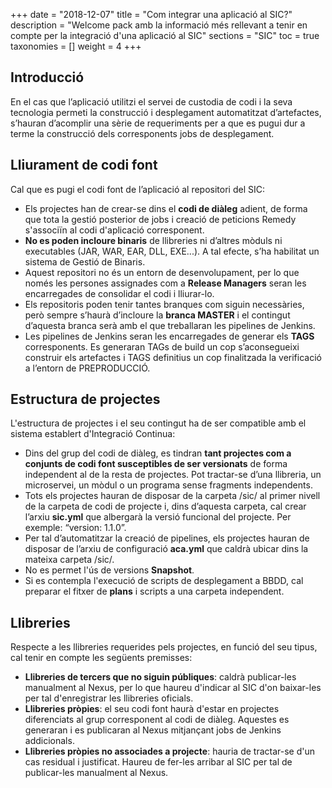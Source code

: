 +++
date        = "2018-12-07"
title       = "Com integrar una aplicació al SIC?"
description = "Welcome pack amb la informació més rellevant a tenir en compte per la integració d'una aplicació al SIC"
sections    = "SIC"
toc         = true
taxonomies  = []
weight 		= 4
+++

## Introducció

En el cas que l’aplicació utilitzi el servei de custodia de codi i la seva tecnologia permeti la construcció i desplegament automatitzat d’artefactes, s’hauran d’acomplir una sèrie de requeriments per a que es pugui dur a terme la construcció dels corresponents jobs de desplegament.

## Lliurament de codi font

Cal que es pugi el codi font de l’aplicació al repositori del SIC:

* Els projectes han de crear-se dins el **codi de diàleg** adient, de forma que tota la gestió posterior de jobs i creació de peticions Remedy s'associïn al codi d'aplicació corresponent.
* **No es poden incloure binaris** de llibreries ni d’altres mòduls ni executables (JAR, WAR, EAR, DLL, EXE...). A tal efecte, s’ha habilitat un sistema de Gestió de Binaris.
* Aquest repositori no és un entorn de desenvolupament, per lo que només les persones assignades com a **Release Managers** seran les encarregades de consolidar el codi i lliurar-lo.
* Els repositoris poden tenir tantes branques com siguin necessàries, però sempre s’haurà d’incloure la **branca MASTER** i el contingut d’aquesta branca serà amb el que treballaran les pipelines de Jenkins.
* Les pipelines de Jenkins seran les encarregades de generar els **TAGS** corresponents. Es generaran TAGs de build un cop s’aconsegueixi construir els artefactes i TAGS definitius un cop finalitzada la verificació a l’entorn de PREPRODUCCIÓ.

## Estructura de projectes
L'estructura de projectes i el seu contingut ha de ser compatible amb el sistema establert d'Integració Continua:

* Dins del grup del codi de diàleg, es tindran **tant projectes com a conjunts de codi font susceptibles de ser versionats** de forma independent al de la resta de projectes. Pot tractar-se d’una llibreria, un microservei, un mòdul o un programa sense fragments independents.
* Tots els projectes hauran de disposar de la carpeta /sic/ al primer nivell de la carpeta de codi de projecte i, dins d’aquesta carpeta, cal crear l’arxiu **sic.yml** que albergarà la versió funcional del projecte. Per exemple: “version: 1.1.0”.
* Per tal d’automatitzar la creació de pipelines, els projectes hauran de disposar de l’arxiu de configuració **aca.yml** que caldrà ubicar dins la mateixa carpeta /sic/.
* No es permet l'ús de versions **Snapshot**.
* Si es contempla l'execució de scripts de desplegament a BBDD, cal preparar el fitxer de **plans** i scripts a una carpeta independent.

## Llibreries
Respecte a les llibreries requerides pels projectes, en funció del seu tipus, cal tenir en compte les següents premisses:

* **Llibreries de tercers que no siguin públiques**: caldrà publicar-les manualment al Nexus, per lo que haureu d'indicar al SIC d'on baixar-les per tal d'enregistrar les llibreries oficials.
* **Llibreries pròpies**: el seu codi font haurà d'estar en projectes diferenciats al grup corresponent al codi de diàleg. Aquestes es generaran i es publicaran al Nexus mitjançant jobs de Jenkins addicionals.
* **Llibreries pròpies no associades a projecte**: hauria de tractar-se d'un cas residual i justificat. Haureu de fer-les arribar al SIC per tal de publicar-les manualment al Nexus.

